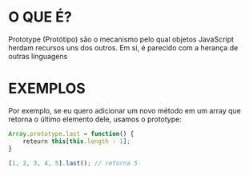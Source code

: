 # **O QUE É?**
Prototype (Protótipo) são o mecanismo pelo qual objetos JavaScript herdam recursos uns dos outros.
Em si, é parecido com a herança de outras linguagens

# **EXEMPLOS**
Por exemplo, se eu quero adicionar um novo método em um array que retorna o último elemento dele, usamos o prototype:

```js
Array.prototype.last = function() {
	reteurn this[this.length - 1];
}

[1, 2, 3, 4, 5].last(); // retorna 5
```